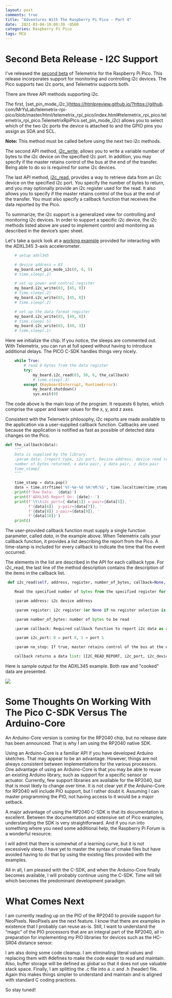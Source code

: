```yaml
---
layout: post
comments: true
title: "Adventures With The Raspberry Pi Pico - Part 4"
date:  2021-03-04-10:00:39 -0500
categories: Raspberry Pi Pico
tags: MCU
---
```


# Second Beta Release - I2C Support
I've released the 
[second beta](https://github.com/MrYsLab/telemetrix-rpi-pico)
of Telemetrix for the Raspberry Pi Pico.
This release incorporates support for monitoring and controlling i2c devices.
The Pico supports two i2c ports, and Telemetrix supports both.

There are three API methods supporting i2c.

The first, [set_pin_mode_i2c,](https://htmlpreview.github.io/?https://github.
com/MrYsLab/telemetrix-rpi-pico/blob/master/html/telemetrix_rpi_pico/index.html#telemetrix_rpi_pico.telemetrix_rpi_pico.TelemetrixRpiPico.set_pin_mode_i2c) 
allows you to  select which of the two i2c 
ports the device is attached to and the GPIO pins you assign as SDA 
and SCL. 

**Note:** This method must be called before using the next two i2c methods.


The second API method, 
[i2c_write,](https://htmlpreview.github.io/?https://github.com/MrYsLab/telemetrix-rpi-pico/blob/master/html/telemetrix_rpi_pico/index.html#telemetrix_rpi_pico.telemetrix_rpi_pico.TelemetrixRpiPico.i2c_write)
allows you to write a variable number of bytes to the i2c device on the specified
i2c port. In 
addition, you may
specify if the master retains control of the bus at the end of the transfer. Being 
able to do so is
required for some i2c devices.


The last API method,
[i2c_read,](https://htmlpreview.github.io/?https://github.com/MrYsLab/telemetrix-rpi-pico/blob/master/html/telemetrix_rpi_pico/index.html#telemetrix_rpi_pico.telemetrix_rpi_pico.TelemetrixRpiPico.i2c_read)
provides a way to retrieve data from an i2c device on the specified i2c port. You 
specify the number of bytes to return, and 
you may optionally provide an i2c register used for the read. It also allows you to 
specify if 
the master retains control of the bus at the end of the transfer.
You must also specify a callback function that receives the data reported by the Pico.

To summarize, the i2c support is a generalized view for controlling and monitoring i2c devices. 
In order to support a specific i2c device, the i2c methods listed above are used to 
implement control and
monitoring as described in the device’s spec sheet.

Let's take a quick look at a
[working example](https://github.com/MrYsLab/telemetrix-rpi-pico/blob/master/examples/i2c_adxl345_accelerometer.py) 
provided for interacting with the ADXL345 3-axis accelerometer. 

```python
    # setup adxl345

    # device address = 83
    my_board.set_pin_mode_i2c(0, 4, 5)
    # time.sleep(.2)

    # set up power and control register
    my_board.i2c_write(83, [45, 0])
    # time.sleep(.2)
    my_board.i2c_write(83, [45, 8])
    # time.sleep(.2)

    # set up the data format register
    my_board.i2c_write(83, [49, 8])
    # time.sleep(.5)
    my_board.i2c_write(83, [49, 3])
    # time.sleep(.1)
```
Here we initialize the chip. If you notice, the sleeps are commented out. With 
Telemetrix, you can run at full speed without having to introduce additional delays. 
The PICO C-SDK handles things very nicely.

```python
    while True:
        # read 6 bytes from the data register
        try:
            my_board.i2c_read(83, 50, 6, the_callback)
            # time.sleep(.3)
        except (KeyboardInterrupt, RuntimeError):
            my_board.shutdown()
            sys.exit(0)

```
The code above is the main loop of the program. It requests 6 bytes, which comprise
the upper and lower values for the x, y, and z axes.

Consistent with the Telemetrix philosophy, i2c reports are made available to the 
application via a 
user-supplied callback 
function. Callbacks are used because the application is notified as fast as 
possible of detected data changes on the Pico.


```python
def the_callback(data):
    """
    Data is supplied by the library.
    :param data: [report_type, i2c port, Device address, device read register,
    number of bytes returned, x data pair, y data pair, z data pair
    time_stamp]
    """

    time_stamp = data.pop()
    date = time.strftime('%Y-%m-%d %H:%M:%S', time.localtime(time_stamp))
    print(f'Raw Data:  {data}')
    print(f'ADXL345 Report On: {date}: ')
    print(f'\t\ti2c_port={ data[1]} x-pair={data[5]}, '
          f'{data[6]}  y-pair={data[7]}, '
          f'{data[8]} z-pair={data[9]}, '
          f'{data[10]}')
    print()
```

The user-provided callback function must supply a single function parameter, called 
_data_, in the example above.
When Telemetrix calls your callback function, it provides a list describing the report 
from the Pico. A time-stamp is included for every callback to indicate the time that the 
event occurred.

The elements in the list are described in the API for each callback type. For i2c_read,
the last line of the method description contains the description of the items in the 
callback list.

```python
 def i2c_read(self, address, register, number_of_bytes, callback=None, i2c_port=0, no_stop=False)

    Read the specified number of bytes from the specified register for the i2c device.

    :param address: i2c device address

    :param register: i2c register (or None if no register selection is needed)

    :param number_of_bytes: number of bytes to be read

    :param callback: Required callback function to report i2c data as a result of read command

    :param i2c_port: 0 = port 0, 1 = port 1

    :param no_stop: If true, master retains control of the bus at the end of the transfer (no Stop is issued), and the next transfer will begin with a Restart rather than a Start.

    callback returns a data list: [I2C_READ_REPORT, i2c_port, i2c_device_address, count of data bytes, data bytes, time-stamp]
```

Here is sample output for the ADXL345 example. Both raw and "cooked" data are presented.

![]({{site.baseurl}}/images/adxl_callback.png)

# Some Thoughts On Working With The Pico C-SDK Versus The Arduino-Core

An Arduino-Core version is coming for the RP2040 chip, but no release date has been 
announced. That is why I am using the RP2040 native SDK.

Using an Arduino-Core is a familiar API if you have developed Arduino sketches. That 
may appear to be an advantage. However, things are not always consistent between 
implementations for the various processors. One advantage of using an Arduino-Core 
is that you may be able to reuse an existing Arduino library, such as support for a
specific sensor or actuator. Currently, few support libraries are available for the 
RP2040, but that is most likely to change over time. It is not clear yet if the 
Arduino-Core for RP2040 will include PIO support, but I rather doubt it. Assuming I 
can master programming the PIO, not having access to it would be a major setback.

A major advantage of using the RP2040 C-SDK is that its documentation is excellent. 
Between the documentation and extensive set of Pico examples, understanding the SDK is 
very straightforward. And if you run into something where you need some additional 
help, the Raspberry Pi Forum is a wonderful resource.

I will admit that there is somewhat of a learning curve, but it is not excessively steep.
I have yet to master the syntax of cmake files but have avoided having to do that by 
using the existing 
files provided with the examples.

All in all, I am pleased with the C-SDK, and when the Arduino-Core finally 
becomes available, I will probably continue using the C-SDK. 
Time will tell which becomes the predominant development paradigm.

# What Comes Next

I am currently reading up on the PIO of the RP2040 to provide support for NeoPixels.
NeoPixels are the next feature. 
I know that there are examples in existence that I probably can reuse as-is. 
Still, I want to understand the “magic” of the PIO processors that are an integral part
of the RP2040, all in preparation for implementing my PIO libraries for devices 
such as the HC-SR04 distance sensor.

I am also doing some code cleanup. I am eliminating literal values and replacing 
them with #defines to make the code easier to read and maintain. 
Also, buffer storage will be defined as global so that it does not use valuable 
stack space. Finally, I am splitting the .c file into a .c and .h (header) file.
Again this makes things simpler to understand and maintain and is aligned with 
standard C coding practices.

So stay tuned!
